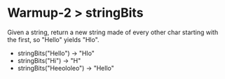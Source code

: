 # Warmup-2 > stringBits

Given a string, return a new string made of every other char starting with the first, so "Hello" yields "Hlo".

- stringBits("Hello") → "Hlo"
- stringBits("Hi") → "H"
- stringBits("Heeololeo") → "Hello"
